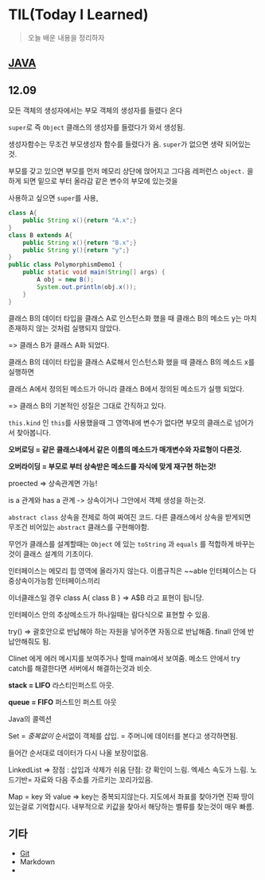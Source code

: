# TIL(Today I Learned)

> 오늘 배운 내용을 정리하자

## [JAVA](./java)



## 12.09

모든 객체의 생성자에서는 부모 객체의 생성자를 들렸다 온다

`super`로 즉 `Object` 클래스의 생성자를 들렸다가 와서 생성됨.

생성자함수는 무조건 부모생성자 함수를 들렸다가 옴. `super`가 없으면 생략 되어있는것.

부모를 갖고 있으면 부모를 먼저 메모리 상단에 얹어지고 그다음 레퍼런스 `object.` 을 하게 되면 밑으로 부터 올라감 같은 변수의 부모에 있는것을

사용하고 싶으면 `super`를 사용, 

```java
class A{
    public String x(){return "A.x";}
}
class B extends A{
    public String x(){return "B.x";}
    public String y(){return "y";}
}
public class PolymorphismDemo1 {
    public static void main(String[] args) {
        A obj = new B();
        System.out.println(obj.x());
    }
}
```



클래스 B의 데이터 타입을 클래스 A로 인스턴스화 했을 때 클래스 B의 메소드 y는 마치 존재하지 않는 것처럼 실행되지 않았다.

 => 클래스 B가 클래스 A화 되었다.



클래스 B의 데이터 타입을 클래스 A로해서 인스턴스화 했을 때 클래스 B의 메소드 x를 실행하면 

클래스 A에서 정의된 메소드가 아니라 클래스 B에서 정의된 메소드가 실행 되었다. 

=> 클래스 B의 기본적인 성질은 그대로 간직하고 있다.



`this.kind` 인 `this`를 사용했을때 그 영역내에 변수가 없다면 부모의 클래스로 넘어가서 찾아봅니다.



**오버로딩 = 같은 클래스내에서 같은 이름의 메소드가 매개변수와 자료형이 다른것.**

**오버라이딩 = 부모로 부터 상속받은 메소드를 자식에 맞게 재구현 하는것!**



proected => 상속관계면 가능!



is a 관계와 has a 관계 -> 상속이거나 그안에서 객체 생성을 하는것.



`abstract class` 상속을 전제로 하여 짜여진 코드. 다른 클래스에서 상속을 받게되면 무조건 비어있는 `abstract` 클래스를 구현해야함.



무언가 클래스를 설계할때는 `Object` 에 있는 `toString` 과 `equals` 를 적합하게 바꾸는것이 클래스 설계의 기초이다.



인터페이스는 메모리 힙 영역에 올라가지 않는다. 이름규칙은 ~~able 인터페이스는 다중상속이가능함 인터페이스끼리



이너클래스일 경우 class A{ class B } => A$B 라고 표현이 됩니당.



인터페이스 안의 추상메소드가 하나일때는 람다식으로 표현할 수 있음.



try() => 괄호안으로 반납해야 하는 자원을 넣어주면 자동으로 반납해줌. finall 안에 반납안해줘도 됨.



Clinet 에게 에러 메시지를 보여주거나 할때 main에서 보여줌. 메소드 안에서 try catch를 해결한다면 서버에서 해결하는것과 비슷.



**stack = LIFO** 라스티인퍼스트 아웃. 

**queue = FIFO** 퍼스트인 퍼스트 아웃



Java의 콜렉션

Set = *중복없이* 순서없이 객체를 삽입. = 주머니에 데이터를 본다고 생각하면됨. 

들어간 순서대로 데이터가 다시 나올 보장이없음.



LinkedList => 장점 : 삽입과 삭제가 쉬움 단점: 걍 확인이 느림. 엑세스 속도가 느림. 노드기반= 자료와 다음 주소를 가르키는 꼬리가있음.



Map = key 와 value => key는 중복되지않는다. 지도에서 좌표를 찾아가면 진짜 땅이 있는걸로 기억합시다. 내부적으로 키값을 찾아서 해당하는 벨류를 찾는것이 매우 빠름. 

## 기타

* [Git](https://github.com/choihwan2)
* Markdown
* 

